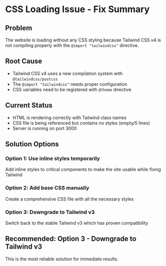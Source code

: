 # CSS Loading Issue - Fix Summary

## Problem
The website is loading without any CSS styling because Tailwind CSS v4 is not compiling properly with the `@import "tailwindcss"` directive.

## Root Cause
- Tailwind CSS v4 uses a new compilation system with `@tailwindcss/postcss`
- The `@import "tailwindcss"` needs proper configuration
- CSS variables need to be registered with `@theme` directive

## Current Status
- HTML is rendering correctly with Tailwind class names
- CSS file is being referenced but contains no styles (empty/5 lines)
- Server is running on port 3000

## Solution Options

### Option 1: Use inline styles temporarily
Add inline styles to critical components to make the site usable while fixing Tailwind

### Option 2: Add base CSS manually  
Create a comprehensive CSS file with all the necessary styles

### Option 3: Downgrade to Tailwind v3
Switch back to the stable Tailwind v3 which has proven compatibility

## Recommended: Option 3 - Downgrade to Tailwind v3
This is the most reliable solution for immediate results.
